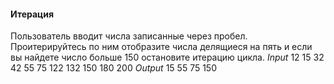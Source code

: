 #### Итерация
Пользователь вводит числа записанные через пробел. Проитерируйтесь по ним отобразите числа делящиеся на пять и если вы найдете число больше 150 остановите итерацию цикла.
*Input*
12 15 32 42 55 75 122 132 150 180 200
*Output*
15
55
75
150